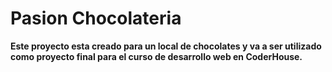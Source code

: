 # Pasion Chocolateria #

**Este proyecto esta creado para un local de chocolates y va a ser utilizado como proyecto final para el curso de desarrollo web en CoderHouse.**